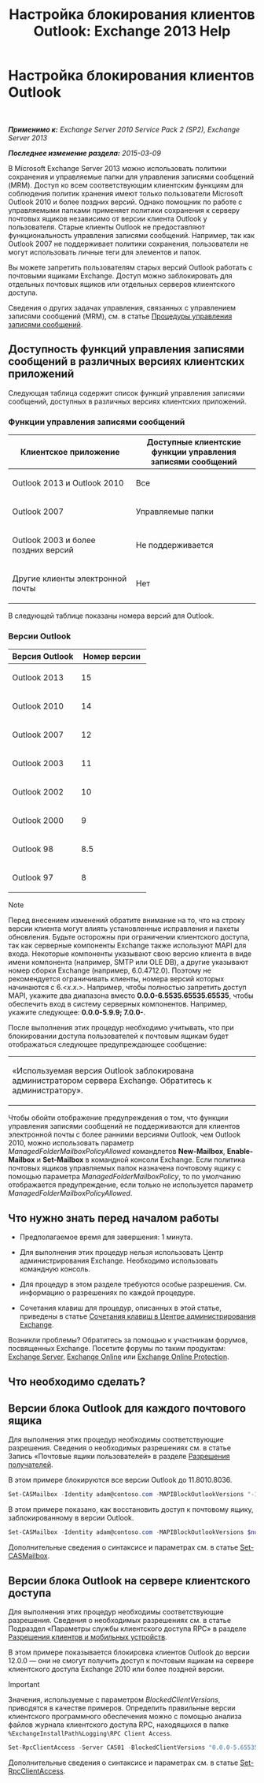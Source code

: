 ﻿---
title: 'Настройка блокирования клиентов Outlook: Exchange 2013 Help'
TOCTitle: Настройка блокирования клиентов Outlook
ms:assetid: 3a579c83-8bc7-4adc-a25c-8eb6eed7220c
ms:mtpsurl: https://technet.microsoft.com/ru-ru/library/Dd335207(v=EXCHG.150)
ms:contentKeyID: 51408018
ms.date: 04/30/2018
mtps_version: v=EXCHG.150
ms.translationtype: HT
---

# Настройка блокирования клиентов Outlook

 

_**Применимо к:** Exchange Server 2010 Service Pack 2 (SP2), Exchange Server 2013_

_**Последнее изменение раздела:** 2015-03-09_

В Microsoft Exchange Server 2013 можно использовать политики сохранения и управляемые папки для управления записями сообщений (MRM). Доступ ко всем соответствующим клиентским функциям для соблюдения политик хранения имеют только пользователи Microsoft Outlook 2010 и более поздних версий. Однако помощник по работе с управляемыми папками применяет политики сохранения к серверу почтовых ящиков независимо от версии клиента Outlook у пользователя. Старые клиенты Outlook не предоставляют функциональность управления записями сообщений. Например, так как Outlook 2007 не поддерживает политики сохранения, пользователи не могут использовать личные теги для элементов и папок.

Вы можете запретить пользователям старых версий Outlook работать с почтовыми ящиками Exchange. Доступ можно заблокировать для отдельных почтовых ящиков или отдельных серверов клиентского доступа.

Сведения о других задачах управления, связанных с управлением записями сообщений (MRM), см. в статье [Процедуры управления записями сообщений](messaging-records-management-procedures-exchange-2013-help.md).

## Доступность функций управления записями сообщений в различных версиях клиентских приложений

Следующая таблица содержит список функций управления записями сообщений, доступных в различных версиях клиентских приложений.

### Функции управления записями сообщений

<table>
<colgroup>
<col style="width: 50%" />
<col style="width: 50%" />
</colgroup>
<thead>
<tr class="header">
<th>Клиентское приложение</th>
<th>Доступные клиентские функции управления записями сообщений</th>
</tr>
</thead>
<tbody>
<tr class="odd">
<td><p>Outlook 2013 и Outlook 2010</p></td>
<td><p>Все</p></td>
</tr>
<tr class="even">
<td><p>Outlook 2007</p></td>
<td><p>Управляемые папки</p></td>
</tr>
<tr class="odd">
<td><p>Outlook 2003 и более поздних версий</p></td>
<td><p>Не поддерживается</p></td>
</tr>
<tr class="even">
<td><p>Другие клиенты электронной почты</p></td>
<td><p>Нет</p></td>
</tr>
</tbody>
</table>


В следующей таблице показаны номера версий для Outlook.

### Версии Outlook

<table>
<colgroup>
<col style="width: 50%" />
<col style="width: 50%" />
</colgroup>
<thead>
<tr class="header">
<th>Версия Outlook</th>
<th>Номер версии</th>
</tr>
</thead>
<tbody>
<tr class="odd">
<td><p>Outlook 2013</p></td>
<td><p>15</p></td>
</tr>
<tr class="even">
<td><p>Outlook 2010</p></td>
<td><p>14</p></td>
</tr>
<tr class="odd">
<td><p>Outlook 2007</p></td>
<td><p>12</p></td>
</tr>
<tr class="even">
<td><p>Outlook 2003</p></td>
<td><p>11</p></td>
</tr>
<tr class="odd">
<td><p>Outlook 2002</p></td>
<td><p>10</p></td>
</tr>
<tr class="even">
<td><p>Outlook 2000</p></td>
<td><p>9</p></td>
</tr>
<tr class="odd">
<td><p>Outlook 98</p></td>
<td><p>8.5</p></td>
</tr>
<tr class="even">
<td><p>Outlook 97</p></td>
<td><p>8</p></td>
</tr>
</tbody>
</table>


> [!NOTE]  
> Перед внесением изменений обратите внимание на то, что на строку версии клиента могут влиять установленные исправления и пакеты обновления. Будьте осторожны при ограничении клиентского доступа, так как серверные компоненты Exchange также используют MAPI для входа. Некоторые компоненты указывают свою версию клиента в виде имени компонента (например, SMTP или OLE DB), а другие указывают номер сборки Exchange (например, 6.0.4712.0). Поэтому не рекомендуется ограничивать клиенты, номера версий которых начинаются с 6.&lt;<em>x</em>.<em>x</em>.&gt;. Например, чтобы полностью запретить доступ MAPI, укажите два диапазона вместо <strong>0.0.0-6.5535.65535.65535</strong>, чтобы обеспечить вход в систему серверных компонентов. Например, укажите следующее: <strong>0.0.0-5.9.9; 7.0.0-</strong>.


После выполнения этих процедур необходимо учитывать, что при блокировании доступа пользователей к почтовым ящикам будет отображаться следующее предупреждающее сообщение:


<table>
<colgroup>
<col style="width: 100%" />
</colgroup>
<tbody>
<tr class="odd">
<td><p>«Используемая версия Outlook заблокирована администратором сервера Exchange. Обратитесь к администратору».</p></td>
</tr>
</tbody>
</table>


Чтобы обойти отображение предупреждения о том, что функции управления записями сообщений не поддерживаются для клиентов электронной почты с более ранними версиями Outlook, чем Outlook 2010, можно использовать параметр *ManagedFolderMailboxPolicyAllowed* командлетов **New-Mailbox**, **Enable-Mailbox** и **Set-Mailbox** в командной консоли Exchange. Если политика почтовых ящиков управляемых папок назначена почтовому ящику с помощью параметра *ManagedFolderMailboxPolicy*, то по умолчанию отображается предупреждение, если только не используется параметр *ManagedFolderMailboxPolicyAllowed*.

## Что нужно знать перед началом работы

  - Предполагаемое время для завершения: 1 минута.

  - Для выполнения этих процедур нельзя использовать Центр администрирования Exchange. Необходимо использовать командную консоль.

  - Для процедур в этом разделе требуются особые разрешения. См. информацию о разрешениях по каждой процедуре.

  - Сочетания клавиш для процедур, описанных в этой статье, приведены в статье [Сочетания клавиш в Центре администрирования Exchange](keyboard-shortcuts-in-the-exchange-admin-center-exchange-online-protection-help.md).

Возникли проблемы? Обратитесь за помощью к участникам форумов, посвященных Exchange. Посетите форумы по таким продуктам: [Exchange Server](https://go.microsoft.com/fwlink/p/?linkid=60612), [Exchange Online](https://go.microsoft.com/fwlink/p/?linkid=267542) или [Exchange Online Protection](https://go.microsoft.com/fwlink/p/?linkid=285351).

## Что необходимо сделать?

## Версии блока Outlook для каждого почтового ящика

Для выполнения этих процедур необходимы соответствующие разрешения. Сведения о необходимых разрешениях см. в статье Запись «Почтовые ящики пользователей» в разделе [Разрешения получателей](recipients-permissions-exchange-2013-help.md).

В этом примере блокируются все версии Outlook до 11.8010.8036.

```powershell
Set-CASMailbox -Identity adam@contoso.com -MAPIBlockOutlookVersions "-11.8010.8036"
```

В этом примере показано, как восстановить доступ к почтовому ящику, заблокированному в версии Outlook.

```powershell
Set-CASMailbox -Identity adam@contoso.com -MAPIBlockOutlookVersions $null
```

Дополнительные сведения о синтаксисе и параметрах см. в статье [Set-CASMailbox](https://technet.microsoft.com/ru-ru/library/bb125264\(v=exchg.150\)).

## Версии блока Outlook на сервере клиентского доступа

Для выполнения этих процедур необходимы соответствующие разрешения. Сведения о необходимых разрешениях см. в статье Подраздел «Параметры службы клиентского доступа RPC» в разделе [Разрешения клиентов и мобильных устройств](clients-and-mobile-devices-permissions-exchange-2013-help.md).

В этом примере показывается блокировка клиентов Outlook до версии 12.0.0 — они не смогут получить доступ к почтовым ящикам на сервере клиентского доступа Exchange 2010 или более поздней версии.

> [!IMPORTANT]  
> Значения, используемые с параметром <em>BlockedClientVersions</em>, приводятся в качестве примеров. Определить правильные версии клиентского программного обеспечения можно с помощью анализа файлов журнала клиентского доступа RPC, находящихся в папке <code>%ExchangeInstallPath%Logging\RPC Client Access</code>.

```powershell
Set-RpcClientAccess -Server CAS01 -BlockedClientVersions "0.0.0-5.65535.65535;7.0.0;8.02.4-11.65535.65535"
```

Дополнительные сведения о синтаксисе и параметрах см. в статье [Set-RpcClientAccess](https://technet.microsoft.com/ru-ru/library/dd351072\(v=exchg.150\)).

